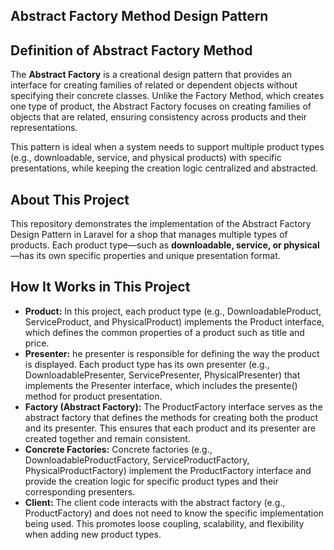 

## Abstract Factory Method Design Pattern
## Definition of Abstract Factory Method
The **Abstract Factory** is a creational design pattern that provides an interface for creating families of related or dependent objects without specifying their concrete classes. Unlike the Factory Method, which creates one type of product, the Abstract Factory focuses on creating families of objects that are related, ensuring consistency across products and their representations.

This pattern is ideal when a system needs to support multiple product types (e.g., downloadable, service, and physical products) with specific presentations, while keeping the creation logic centralized and abstracted.
## About This Project

This repository demonstrates the implementation of the Abstract Factory Design Pattern in Laravel for a shop that manages multiple types of products. Each product type—such as **downloadable, service, or physical** —has its own specific properties and unique presentation format.

## How It Works in This Project

- **Product:**
  In this project, each product type (e.g., DownloadableProduct, ServiceProduct, and PhysicalProduct) implements the Product interface, which defines the common properties of a product such as title and price.
- **Presenter:**
  he presenter is responsible for defining the way the product is displayed.
  Each product type has its own presenter (e.g., DownloadablePresenter, ServicePresenter, PhysicalPresenter) that implements the Presenter interface, which includes the presente() method for product presentation.
- **Factory (Abstract Factory):**
  The ProductFactory interface serves as the abstract factory that defines the methods for creating both the product and its presenter.
  This ensures that each product and its presenter are created together and remain consistent.
- **Concrete Factories:**
  Concrete factories (e.g., DownloadableProductFactory, ServiceProductFactory, PhysicalProductFactory) implement the ProductFactory interface and provide the creation logic for specific product types and their corresponding presenters.
- **Client:**
  The client code interacts with the abstract factory (e.g., ProductFactory) and does not need to know the specific implementation being used.
  This promotes loose coupling, scalability, and flexibility when adding new product types.
